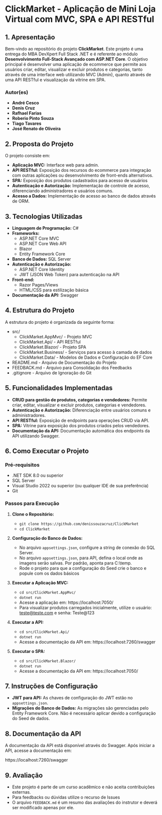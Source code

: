 # **ClickMarket - Aplicação de Mini Loja Virtual com MVC, SPA e API RESTful**

## **1. Apresentação**

Bem-vindo ao repositório do projeto **ClickMarket**. Este projeto é uma entrega do MBA DevXpert Full Stack .NET e é referente ao módulo **Desenvolvimento Full-Stack Avançado com ASP.NET Core**.
O objetivo principal é desenvolver uma aplicação de ecommerce que permite aos usuários criar, editar, visualizar e excluir produtos e categorias, tanto através de uma interface web utilizando MVC (Admin), quanto através de uma API RESTful e visualização da vitrine em SPA.


### **Autor(es)**
- **André Cesco**
- **Denis Cruz**
- **Rafhael Farias**
- **Roberio Pinto Souza**
- **Tiago Tavares**
- **José Renato de Oliveira**

## **2. Proposta do Projeto**

O projeto consiste em:

- **Aplicação MVC:** Interface web para admin.
- **API RESTful:** Exposição dos recursos do ecommerce para integração com outras aplicações ou desenvolvimento de front-ends alternativos.
- **SPA:** Exposição dos produtos cadastrados para acesso de usuários
- **Autenticação e Autorização:** Implementação de controle de acesso, diferenciando administradores e usuários comuns.
- **Acesso a Dados:** Implementação de acesso ao banco de dados através de ORM.

## **3. Tecnologias Utilizadas**

- **Linguagem de Programação:** C#
- **Frameworks:**
  - ASP.NET Core MVC
  - ASP.NET Core Web API
  - Blazor
  - Entity Framework Core
- **Banco de Dados:** SQL Server
- **Autenticação e Autorização:**
  - ASP.NET Core Identity
  - JWT (JSON Web Token) para autenticação na API
- **Front-end:**
  - Razor Pages/Views
  - HTML/CSS para estilização básica
- **Documentação da API:** Swagger

## **4. Estrutura do Projeto**

A estrutura do projeto é organizada da seguinte forma:


- src/
  - ClickMarket.AppMvc/ - Projeto MVC
  - ClickMarket.Api/ - API RESTful
  - ClickMarket.Blazor/ - Projeto SPA
  - ClickMarket.Business/ - Serviços para acesso à camada de dados
  - ClickMarket.Data/ - Modelos de Dados e Configuração do EF Core
- README.md - Arquivo de Documentação do Projeto
- FEEDBACK.md - Arquivo para Consolidação dos Feedbacks
- .gitignore - Arquivo de Ignoração do Git

## **5. Funcionalidades Implementadas**

- **CRUD para gestão de produtos, categorias e vendedores:** Permite criar, editar, visualizar e excluir produtos, categorias e vendedores. 
- **Autenticação e Autorização:** Diferenciação entre usuários comuns e administradores.
- **API RESTful:** Exposição de endpoints para operações CRUD via API.
- **SPA:** Vitrine para exposição dos produtos criados pelos vendedores.
- **Documentação da API:** Documentação automática dos endpoints da API utilizando Swagger.

## **6. Como Executar o Projeto**

### **Pré-requisitos**

- .NET SDK 8.0 ou superior
- SQL Server
- Visual Studio 2022 ou superior (ou qualquer IDE de sua preferência)
- Git

### **Passos para Execução**

1. **Clone o Repositório:**
   - `git clone https://github.com/denissouzacruz/ClickMarket`
   - `cd ClickMarket`

2. **Configuração do Banco de Dados:**
   - No arquivo `appsettings.json`, configure a string de conexão do SQL Server.
   - No arquivo `appsettings.json`, para API, defina o local onde as imagens serão salvas. Por padrão, aponta para C:\temp.
   - Rode o projeto para que a configuração do Seed crie o banco e popule com os dados básicos

3. **Executar a Aplicação MVC:**
   - `cd src/ClickMarket.AppMvc/`
   - `dotnet run`
   - Acesse a aplicação em: https://localhost:7050/
   - Para visualizar produtos carregados inicialmente, utilize o usuário: teste@teste.com e senha: Teste@123

4. **Executar a API:**
   - `cd src/ClickMarket.Api/`
   - `dotnet run`
   - Acesse a documentação da API em: https://localhost:7260/swagger

5. **Executar o SPA:**
   - `cd src/ClickMarket.Blazor/`
   - `dotnet run`
   - Acesse a documentação da API em: https://localhost:7050/

## **7. Instruções de Configuração**

- **JWT para API:** As chaves de configuração do JWT estão no `appsettings.json`.
- **Migrações do Banco de Dados:** As migrações são gerenciadas pelo Entity Framework Core. Não é necessário aplicar devido a configuração do Seed de dados.

## **8. Documentação da API**

A documentação da API está disponível através do Swagger. Após iniciar a API, acesse a documentação em:

https://localhost:7260/swagger

## **9. Avaliação**

- Este projeto é parte de um curso acadêmico e não aceita contribuições externas. 
- Para feedbacks ou dúvidas utilize o recurso de Issues
- O arquivo `FEEDBACK.md` é um resumo das avaliações do instrutor e deverá ser modificado apenas por ele.
